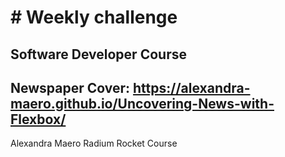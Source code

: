 # # Weekly challenge
Software Developer Course
---
Newspaper Cover:  https://alexandra-maero.github.io/Uncovering-News-with-Flexbox/
---
Alexandra Maero
Radium Rocket Course